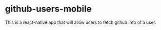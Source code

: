# github-users-mobile
This is a react-native app that will allow users to fetch github info of a user.
